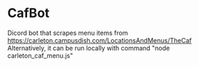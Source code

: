 # CafBot
Dicord bot that scrapes menu items from https://carleton.campusdish.com/LocationsAndMenus/TheCaf <br>
Alternatively, it can be run locally with command "node carleton_caf_menu.js"
